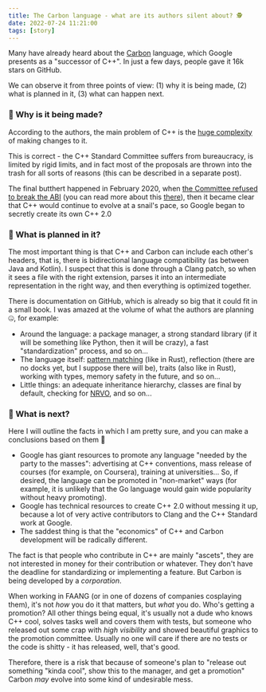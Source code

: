 ```yaml
---
title: The Carbon language - what are its authors silent about? 🕵️
date: 2022-07-24 11:21:00
tags: [story]
---
```


Many have already heard about the [Carbon](https://github.com/carbon-language/carbon-lang) language,
which Google presents as a "successor of C++". In just a few days, people gave it 16k stars on GitHub.

We can observe it from three points of view: (1) why it is being made, (2) what is planned in it, (3) what can happen next.

### 🤔 Why is it being made?
According to the authors, the main problem of C++ is the
[huge complexity](https://github.com/carbon-language/carbon-lang/blob/trunk/docs/project/difficulties_improving_cpp.md) of making changes to it.

This is correct - the C++ Standard Committee suffers from bureaucracy, is limited by rigid limits,
and in fact most of the proposals are thrown into the trash for all sorts of reasons (this can be described in a separate post).

The final butthert happened in February 2020, when
[the Committee refused to break the ABI](https://www.reddit.com/r/programming/comments/w2thvo/comment/igs25eu)
(you can read more about this [there](https://cor3ntin.github.io/posts/abi/)),
then it became clear that C++ would continue to evolve at a snail's pace, so Google began to secretly create its own C++ 2.0

### 🤔 What is planned in it?

The most important thing is that C++ and Carbon can include each other's headers,
that is, there is bidirectional language compatibility (as between Java and Kotlin).
I suspect that this is done through a Clang patch, so when it sees a file with the right extension,
parses it into an intermediate representation in the right way, and then everything is optimized together.

There is documentation on GitHub, which is already so big that it could fit in a small book.
I was amazed at the volume of what the authors are planning 🤐, for example:

- Around the language: a package manager, a strong standard library (if it will be something like Python, then it will be crazy),
a fast "standardization" process, and so on...
- The language itself: [pattern matching](https://github.com/carbon-language/carbon-lang/blob/trunk/docs/design/pattern_matching.md)
(like in Rust), reflection (there are no docks yet, but I suppose there will be),
traits (also like in Rust), working with types, memory safety in the future, and so on...
- Little things: an adequate inheritance hierarchy, classes are final by default, checking for
[NRVO](https://github.com/carbon-language/carbon-lang/tree/trunk/docs/design#returned-var), and so on...

### 🤔 What is next?

Here I will outline the facts in which I am pretty sure, and you can make a conclusions based on them 👻

- Google has giant resources to promote any language "needed by the party to the masses":
advertising at C++ conventions, mass release of courses (for example, on Coursera), training at universities...
So, if desired, the language can be promoted in "non-market" ways (for example, it is unlikely that the Go language would gain wide popularity without heavy promoting).
- Google has technical resources to create C++ 2.0 without messing it up, because a lot of very active contributors to Clang and the C++ Standard work at Google.
- The saddest thing is that the "economics" of C++ and Carbon development will be radically different.

The fact is that people who contribute in C++ are mainly "ascets", they are not interested in money for their contribution or whatever.
They don't have the deadline for standardizing or implementing a feature.
But Carbon is being developed by a *corporation*.

When working in FAANG (or in one of dozens of companies cosplaying them), it's not *how* you do it that matters, but *what* you do.
Who's getting a promotion? All other things being equal, it's usually not a dude who knows C++ cool,
solves tasks well and covers them with tests,
but someone who released out some crap with *high visibility* and showed beautiful graphics to the promotion committee.
Usually no one will care if there are no tests or the code is shitty - it has released, well, that's good.

Therefore, there is a risk that because of someone's plan to "release out something "kinda cool",
show this to the manager, and get a promotion" Carbon *may* evolve into some kind of undesirable mess.
